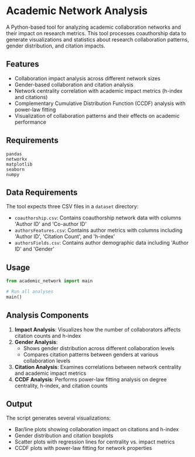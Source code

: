 # Academic Network Analysis

A Python-based tool for analyzing academic collaboration networks and their impact on research metrics. This tool processes coauthorship data to generate visualizations and statistics about research collaboration patterns, gender distribution, and citation impacts.

## Features

- Collaboration impact analysis across different network sizes
- Gender-based collaboration and citation analysis
- Network centrality correlation with academic impact metrics (h-index and citations)
- Complementary Cumulative Distribution Function (CCDF) analysis with power-law fitting
- Visualization of collaboration patterns and their effects on academic performance

## Requirements

```
pandas
networkx
matplotlib
seaborn
numpy
```

## Data Requirements

The tool expects three CSV files in a `dataset` directory:
- `coauthorship.csv`: Contains coauthorship network data with columns 'Author ID' and 'Co-author ID'
- `authorsFeatures.csv`: Contains author metrics with columns including 'Author ID', 'Citation Count', and 'h-index'
- `authorsFields.csv`: Contains author demographic data including 'Author ID' and 'Gender'

## Usage

```python
from academic_network import main

# Run all analyses
main()
```

## Analysis Components

1. **Impact Analysis**: Visualizes how the number of collaborators affects citation counts and h-index
2. **Gender Analysis**: 
   - Shows gender distribution across different collaboration levels
   - Compares citation patterns between genders at various collaboration levels
3. **Citation Analysis**: Examines correlations between network centrality and academic impact metrics
4. **CCDF Analysis**: Performs power-law fitting analysis on degree centrality, h-index, and citation counts

## Output

The script generates several visualizations:
- Bar/line plots showing collaboration impact on citations and h-index
- Gender distribution and citation boxplots
- Scatter plots with regression lines for centrality vs. impact metrics
- CCDF plots with power-law fitting for network properties
